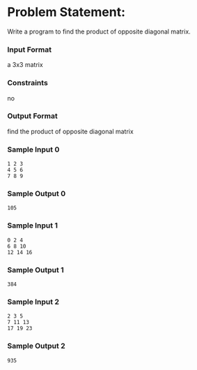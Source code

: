 # Problem Statement:

Write a program to find the product of opposite diagonal matrix.

### Input Format

a 3x3 matrix

### Constraints

no

### Output Format

find the product of opposite diagonal matrix

### Sample Input 0
```
1 2 3
4 5 6
7 8 9
```
### Sample Output 0
```
105
```
### Sample Input 1
```
0 2 4
6 8 10
12 14 16
```
### Sample Output 1
```
384
```
### Sample Input 2
```
2 3 5
7 11 13
17 19 23
```
### Sample Output 2
```
935
```
